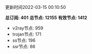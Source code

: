 更新时间2022-03-15 00:10:50

**总订阅: 401**
**总节点: 12155**
**有效节点: 1412**
- v2ray节点: 959
- trojan节点: 171
- ss节点: 196
- ssr节点: 86
